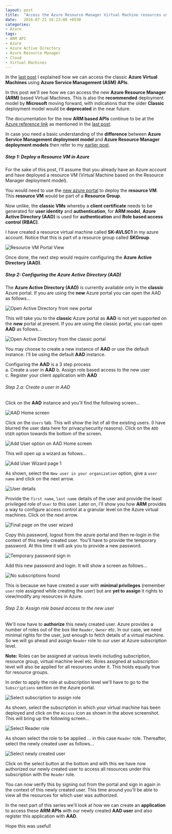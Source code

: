 ```yaml
---
layout: post
title:  "Access the Azure Resource Manager Virtual Machine resources using ARM APIs (Part 1)"
date:   2016-07-21 16:23:00 +0530
categories: 
- Azure
tags:
- ARM API
- Azure
- Azure Active Directory
- Azure Resource Manager
- Cloud
- Virtual Machines
---
```


In the [last post]({{site.url}}/access-azure-classic-virtual-machine-resources-with-asm-apis.html) I explained how we can access the classic **Azure Virtual Machines** using **Azure Service Management (ASM) APIs**. 

In this post we'll see how we can access the new **Azure Resource Manager (ARM)** based Virtual Machines. This is also the **recommended** deployment model by **Microsoft** moving forward, with indications that the older **Classic** deployment model would be **deprecated** in the near future.

The documentation for the new **ARM based APIs** continue to be at the [Azure reference link](https://msdn.microsoft.com/en-us/library/azure/mt420159.aspx) as mentioned in the [last post]({{site.url}}/access-azure-classic-virtual-machine-resources-with-asm-apis.html).

In case you need a basic understanding of the **difference** between **Azure Service Management deployment model** and **Azure Resource Manager deployment models** then refer to my [earlier post]({{site.url}}/virtual-machine-deployment-models-in-azure/).

##### Step 1: Deploy a Resource VM in Azure
For the sake of this post, I'll assume that you already have an Azure account and have deployed a resource VM (Virtual Machine based on the Resource Manager deployment model). 

You would need to use the [new azure portal](http://portal.azure.com) to deploy the **resource VM**.
This **resource VM** would be part of a **Resource Group**.

Now unlike, the **classic VMs** whereby a **client certificate** needs to be generated for **user identity** and **authentication**, for **ARM model**, **Azure Active Directory (AAD)** is used for **authentication** and **Role based access control (RBAC)**.

I have created a resource virtual machine called **SK-AVLSC1** in my azure account. Notice that this is part of a resource group called **SKGroup**.

![Resource VM Portal View]({{site.url}}/static/img/blogs/ARM-VM.jpg)

Once done, the next step would require configuring the **Azure Active Directory (AAD)**.

##### Step 2: Configuring the Azure Active Directory (AAD)
The **Azure Active Directory (AAD)** is currently available only in the **classic** Azure portal.
If you are using the **new** Azure portal you can open the AAD as follows...

![Open Active Directory from new portal]({{site.url}}/static/img/blogs/OpenAADFromNewPortal.jpg)

This will take you to the **classic** Azure portal as **AAD** is not yet supported on the **new** portal at present.
If you are using the classic portal, you can open **AAD** as follows...

![Open Active Directory from the classic portal]({{site.url}}/static/img/blogs/OpenAADFromClassicPortal.jpg)

You may choose to create a new instance of **AAD** or use the default instance.
I'll be using the default **AAD** instance.

Configuring the **AAD** is a 3 step process  
    a. Create a user in **AAD**
    b. Assign role based access to the new user  
    c. Register your client application with **AAD**  

###### Step 2.a: Create a user in AAD
Click on the **AAD** instance and you'll find the following screen...

![AAD Home screen]({{site.url}}/static/img/blogs/AADHomeScreen.jpg)

Click on the `Users` tab.
This will show the list of all the existing users. (I have blurred the user data here for privacy/security reasons).
Click on the `ADD USER` option towards the bottom of the screen.

![Add User option on AAD Home screen]({{site.url}}/static/img/blogs/AADUsersHomePage.jpg)

This will open up a wizard as follows...

![Add User Wizard page 1]({{site.url}}/static/img/blogs/AddUser1.jpg)

As shown, select the `New user in your organization` option, give a `user name` and click on the next arrow.

![User details]({{site.url}}/static/img/blogs/AddUser2.jpg)

Provide the `first name`, `last name` details of the user and provide the least privileged role of `User` to this user. Later on, I'll show you how **ARM** provides a way to configure access control at a granular level on the Azure virtual machines.
Click on the next arrow.

![Final page on the user wizard]({{site.url}}/static/img/blogs/UserAddFinal.jpg)

Copy this password, logout from the azure portal and then re-login in the context of this newly created user.
You'll have to provide the temporary password. At this time it will ask you to provide a new password.

![Temporary password sign in]({{site.url}}/static/img/blogs/TempPasswdSignIn.jpg)

Add this new password and login.
It will show a screen as follows...

![No subscriptions found]({{site.url}}/static/img/blogs/NoSubsFoundScreen.jpg)

This is because we have created a user with **minimal privileges** (remember `user` role assigned while creating the user) but are **yet to assign** it rights to view/modify any resources in Azure.

###### Step 2.b: Assign role based access to the new user
We'll now have to **authorize** this newly created user.
Azure provides a number of roles out of the box like `Reader`, `Owner` etc.
In our case, we need minimal rights for the user, just enough to fetch details of a virtual machine.
So we will go ahead and assign `Reader` role to our user at Azure subscription level.

**Note:**
Roles can be assigned at various levels including subscription, resource group, virtual machine level etc.
Roles assigned at subscription level will also be applied for all resources under it.
This holds equally true for resource groups.

In order to apply the role at subscription level we'll have to go to the `Subscriptions` section on the Azure portal.

![Select subscription to assign role]({{site.url}}/static/img/blogs/ProvideRole1.jpg)

As shown, select the subscription in which your virtual machine has been deployed and click on the `Access` icon as shown in the above screenshot.
This will bring up the following screen...

![Select Reader role]({{site.url}}/static/img/blogs/ProvideRole2.jpg)

As shown select the role to be applied ... in this case `Reader` role.
Thereafter, select the newly created user as follows...

![Select newly created user]({{site.url}}/static/img/blogs/ProvideRole3.jpg)

Click on the select button at the bottom and with this we have now authorized our newly created user to access all resources under this subscription with the `Reader` role.

You can now verify this by signing out from the portal and sign in again in the context of this newly created user.
This time around you'll be able to view all the resources for which user was authorized.

In the next part of this series we'll look at how we can create an **application** to access these **ARM APIs** with our newly created **AAD user** and also register this application with **AAD**.

Hope this was useful!
